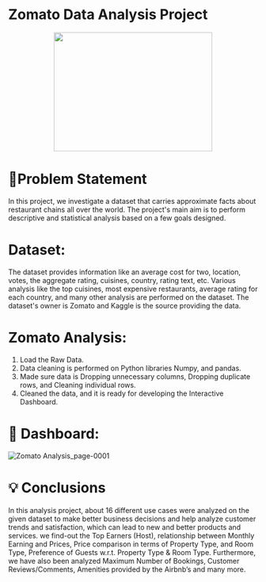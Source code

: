 # Zomato Data Analysis Project


<p align="center">
  <img src="https://www.google.com/url?sa=i&url=https%3A%2F%2Flogos-world.net%2Fzomato-logo%2F&psig=AOvVaw3-BKUk66VF_F3nWfmFJXxV&ust=1718976851787000&source=images&cd=vfe&opi=89978449&ved=0CBEQjRxqFwoTCPDdjPal6oYDFQAAAAAdAAAAABAE" width= "320" height="240">
</p>


# 📝Problem Statement

In this project, we investigate a dataset that carries approximate facts about restaurant chains all over the world. The project's main aim is to perform descriptive and statistical analysis based on a few goals designed.

# Dataset: 
The dataset provides information like an average cost for two, location, votes, the aggregate rating, cuisines, country, rating text, etc. Various analysis like the top cuisines, most expensive restaurants, average rating for each country, and many other analysis are performed on the dataset. The dataset's owner is Zomato and Kaggle is the source providing the data.

# Zomato Analysis:
1. Load the Raw Data.
2. Data cleaning is performed on Python libraries Numpy, and pandas.
3. Made sure data is Dropping unnecessary columns, Dropping duplicate rows, and Cleaning individual rows.
4. Cleaned the data, and it is ready for developing the Interactive Dashboard.


# 🎉 Dashboard:
![Zomato Analysis_page-0001](https://github.com/hmtsharma/Zomato-Data-Analysis-Power-BI/assets/86962269/852e0fd1-8e81-416b-9275-4601ac6fdd3c)



# 💡 Conclusions
In this analysis project, about 16 different use cases were analyzed on the given dataset to make better business decisions and help analyze customer trends and satisfaction, which can lead to new and better products and services. we find-out the Top Earners (Host), 
relationship between Monthly Earning and Prices, Price comparison in terms of Property Type, and 
Room Type, Preference of Guests w.r.t. Property Type & Room Type. Furthermore, we have also 
been analyzed Maximum Number of Bookings, Customer Reviews/Comments, Amenities provided 
by the Airbnb’s and many more.
